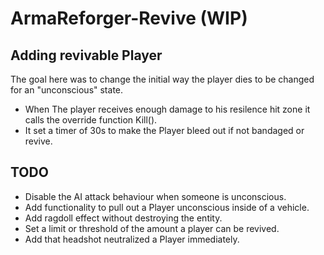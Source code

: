 # ArmaReforger-Revive (WIP)

## Adding revivable Player

The goal here was to change the initial way the player dies to be changed for an "unconscious" state.

- When The player receives enough damage to his resilence hit zone it calls the override function Kill().
- It set a timer of 30s to make the Player bleed out if not bandaged or revive.

## TODO

- Disable the AI attack behaviour when someone is unconscious.
- Add functionality to pull out a Player unconscious inside of a vehicle.
- Add ragdoll effect without destroying the entity.
- Set a limit or threshold of the amount a player can be revived.
- Add that headshot neutralized a Player immediately.
